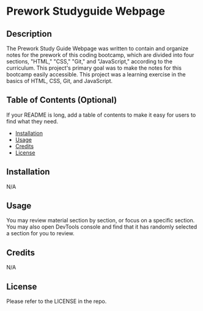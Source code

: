# Prework Studyguide Webpage

## Description
The Prework Study Guide Webpage was written to contain and organize notes for the prework of this coding bootcamp, which are divided into four sections, "HTML," "CSS," "Git," and "JavaScript," according to the curriculum. This project's primary goal was to make the notes for this bootcamp easily accessible. This project was a learning exercise in the basics of HTML, CSS, Git, and JavaScript.

## Table of Contents (Optional)

If your README is long, add a table of contents to make it easy for users to find what they need.

- [Installation](#installation)
- [Usage](#usage)
- [Credits](#credits)
- [License](#license)

## Installation

N/A

## Usage

You may review material section by section, or focus on a specific section. You may also open DevTools console and find that it has randomly selected a section for you to review.

## Credits

N/A

## License

Please refer to the LICENSE in the repo.

